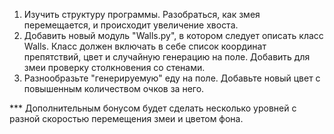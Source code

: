 1.  Изучить структуру программы. Разобраться, как змея перемещается, и происходит увеличение хвоста.
2.  Добавить новый модуль "Walls.py", в котором следует описать класс Walls.
    Класс должен включать в себе список координат препятствий, цвет и случайную генерацию на поле.
    Добавить для змеи проверку столкновения со стенами.
3.  Разнообразьте "генерируемую" еду на поле. Добавьте новый цвет с повышенным количеством очков за него.

*** Дополнительным бонусом будет сделать несколько уровней с разной скоростью перемещения змеи и цветом фона.